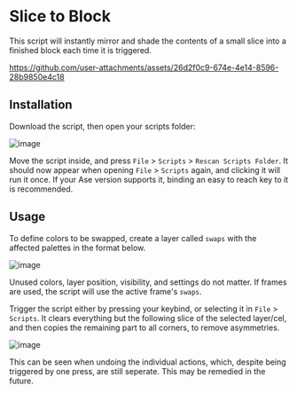 # Slice to Block

This script will instantly mirror and shade the contents of a small slice into a finished block each time it is triggered.

https://github.com/user-attachments/assets/26d2f0c9-674e-4e14-8596-28b9850e4c18


## Installation
Download the script, then open your scripts folder:

![image](https://github.com/user-attachments/assets/a26528ca-65e7-4b46-8668-f356fc621c1c)

Move the script inside, and press `File` > `Scripts` > `Rescan Scripts Folder`. It should now appear when opening `File` > `Scripts` again, and clicking it will run it once.
If your Ase version supports it, binding an easy to reach key to it is recommended.


## Usage
To define colors to be swapped, create a layer called `swaps` with the affected palettes in the format below.

![image](https://github.com/user-attachments/assets/ad0cdb3a-b3a1-47c7-b119-2d8970812f76)

Unused colors, layer position, visibility, and settings do not matter. If frames are used, the script will use the active frame's `swaps`.


Trigger the script either by pressing your keybind, or selecting it in `File` > `Scripts`.
It clears everything but the following slice of the selected layer/cel, and then copies the remaining part to all corners, to remove asymmetries.

![image](https://github.com/user-attachments/assets/fe2a2b65-ab0d-40c9-b5c5-f87cd2fc397f)

This can be seen when undoing the individual actions, which, despite being triggered by one press, are still seperate. This may be remedied in the future.

